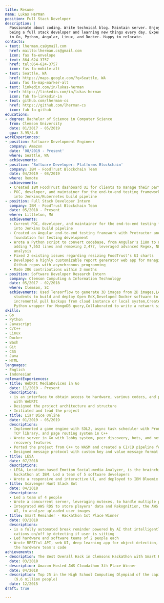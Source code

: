 ```yaml
---
title: Resume
name: Lukas Herman
position: Full Stack Developer
description: |
  Passionate about coding. Write technical blog. Maintain server. Enjoy
  being a full stack developer and learning new things every day. Expert
  in Go, Python, Angular, Linux, and Docker. Happy to relocate.
contacts:
- text: lherman.cs@gmail.com
  href: mailto:lherman.cs@gmail.com
  icon: fas fa-envelope
- text: 864-624-3757
  href: tel:864-624-3757
  icon: fas fa-mobile-alt
- text: Seattle, WA
  href: https://maps.google.com/?q=Seattle, WA
  icon: fas fa-map-marker-alt
- text: linkedin.com/in/lukas-herman
  href: https://linkedin.com/in/lukas-herman
  icon: fab fa-linkedin-in
- text: github.com/lherman-cs
  href: https://github.com/lherman-cs
  icon: fab fa-github
educations:
- degree: Bachelor of Science in Computer Science
  from: Clemson University
  date: 01/2017 - 05/2019
  gpa: 3.95/4.0
workExperiences:
- position: Software Development Engineer
  company: Amazon
  date: '08/2019 - Present'
  where: Seattle, WA
  achievements: 
- position: 'Software Developer: Platforms Blockchain'
  company: IBM - FoodTrust Blockchain Team
  date: 04/2019 - 08/2019
  where: Remote
  achievements:
  - Created IBM FoodTrust dashboard UI for clients to manage their partnership
  - POC, developer, and maintainer for the end-to-end testing framework. Integrated
    into Jenkins/Kubernetes build pipeline
- position: Full Stack Developer Intern
  company: IBM - FoodTrust Blockchain Team
  date: 05/2018 - Present
  where: Littleton, MA
  achievements:
  - Current POC, developer, and maintainer for the end-to-end testing framework. Integrating
    into Jenkins build pipeline
  - Created an Angular end-to-end testing framework with Protractor and Jasmine; the
    foundation for testing development
  - Wrote a Python script to convert codebase, from Angular's i18n to ngx-translate,
    adding 7,553 lines and removing 2,477, leveraged advanced Regex, NLP, and locality
    analysis
  - Fixed 2 existing issues regarding resizing FoodTrust's UI charts
  - Developed a highly customizable report generator web app for managing multiple
    Github repos with asynchronous programming
  - Made 286 contributions within 3 months
- position: Software Developer Research Intern
  company: Clemson Computing & Information Technology
  date: 05/2017 - 02/2018
  where: Clemson, SC
  achievements: Used Tensorflow to generate 3D images from 2D images,Led 2 graduate
    students to build and deploy Open EdX,Developed Docker software to portably make
    incremental pull backups from cloud instance or local system,Created an easy-to-use
    Python wrapper for MongoDB query,Collaborated to write a network simulator
skills:
- Go
- Python
- Javascript
- C/C++
- Linux
- Docker
- Bash
- Git
- CSS
- Java
- HTML
languages:
- English
- Indonesian
relevantExperiences:
- title: WebRTC MediaDevices in Go
  date: 11/2019 - Present
  descriptions:
  - is an interface to obtain access to hardware, various codecs, and p2p data transfer
    with WebRTC
  - Designed the project architecture and structure
  - Initiated and lead the project
- title: Liar Dice Online
  date: 01/2019 - 05/2019
  descriptions:
  - Implemented a game engine with SDL2, async task scheduler with Promises, async
    TCP library, and page routing system in C++
  - Wrote server in Go with lobby system, peer discovery, bots, and network disconnection
    recovery features
  - Ported the project from C++ to WASM and created a CI/CD pipeline for WASM deployment
  - Designed message protocol with custom key and value message format
- title: LESA
  date: 07/2018
  descriptions:
  - LESA, Location-based Emotion Social-media Analyzer, is the brainchild of a 12-hour
    hackathon at IBM. Led a team of 5 software developers
  - Wrote a responsive and interactive UI, and deployed to IBM Bluemix server
- title: Scavenger Hunt Slack Bot
  date: 04/2018
  descriptions:
  - Led a team of 4 people
  - Wrote a concurrent server, leveraging mutexes, to handle multiple players
  - Integrated AWS RDS to store players' data and Rekognition, the AWS image recognition
    AI, to analyze uploaded user images
- title: Smart Reminder - Hackathon 1st Place Winner
  date: 03/2018
  descriptions:
  - is a fully automated break reminder powered by AI that intelligently turns noti
    cations on/off by detecting if user is sitting
  - Led hardware and software teams of 2 people each
  - Wrote RESTful API, web UI, deep learning app for object detection, and debugged
    the hardware team's code
achievements:
- description: The Best Overall Hack in Clemsons Hackathon with Smart Reminder Project
  date: 03/2018
- description: Amazon Hosted AWS Cloudathon 3th Place Winner
  date: 04/2018
- description: Top 25 in the High School Computing Olympiad of the capital of Indonesia
    (9.6 million people)
  date: 12/2015
draft: true

---
```

